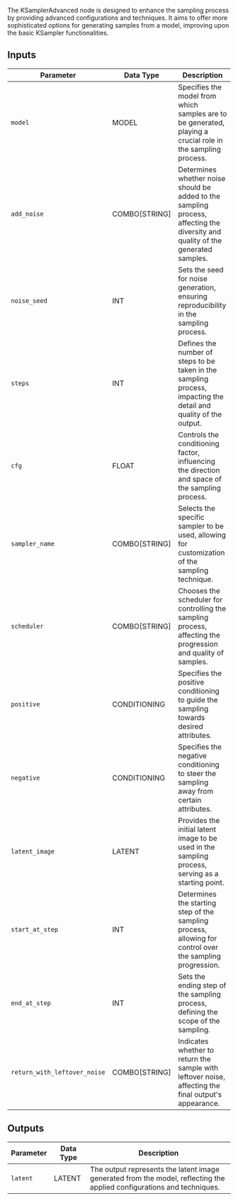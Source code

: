 The KSamplerAdvanced node is designed to enhance the sampling process by providing advanced configurations and techniques. It aims to offer more sophisticated options for generating samples from a model, improving upon the basic KSampler functionalities.

## Inputs

| Parameter             | Data Type | Description                                                                                                                                                                                                                                                                                                                                                     |
|----------------------|-------------|---------------------------------------------------------------------------------------------------------------------------------------------------------------------------------------------------------------------------------------------------------------------------------------------------------------------------------------------------------------------|
| `model`              | MODEL       | Specifies the model from which samples are to be generated, playing a crucial role in the sampling process.                                                                                                                                                                                                                      |
| `add_noise`          | COMBO[STRING] | Determines whether noise should be added to the sampling process, affecting the diversity and quality of the generated samples.                                                                                                                                                                                                             |
| `noise_seed`         | INT         | Sets the seed for noise generation, ensuring reproducibility in the sampling process.                                                                                                                                                                                                                                     |
| `steps`              | INT         | Defines the number of steps to be taken in the sampling process, impacting the detail and quality of the output.                                                                                                                                                                                                                   |
| `cfg`                | FLOAT       | Controls the conditioning factor, influencing the direction and space of the sampling process.                                                                                                                                                                                                                                  |
| `sampler_name`       | COMBO[STRING] | Selects the specific sampler to be used, allowing for customization of the sampling technique.                                                                                                                                                                                                                                  |
| `scheduler`          | COMBO[STRING] | Chooses the scheduler for controlling the sampling process, affecting the progression and quality of samples.                                                                                                                                                                                                                   |
| `positive`           | CONDITIONING | Specifies the positive conditioning to guide the sampling towards desired attributes.                                                                                                                                                                                                                                     |
| `negative`           | CONDITIONING | Specifies the negative conditioning to steer the sampling away from certain attributes.                                                                                                                                                                                                                                     |
| `latent_image`       | LATENT      | Provides the initial latent image to be used in the sampling process, serving as a starting point.                                                                                                                                                                                                                               |
| `start_at_step`      | INT         | Determines the starting step of the sampling process, allowing for control over the sampling progression.                                                                                                                                                                                                                               |
| `end_at_step`        | INT         | Sets the ending step of the sampling process, defining the scope of the sampling.                                                                                                                                                                                                                                         |
| `return_with_leftover_noise` | COMBO[STRING] | Indicates whether to return the sample with leftover noise, affecting the final output's appearance.                                                                                                                                                                                                                               |

## Outputs

| Parameter   | Data Type | Description                                                                                                               |
|-------------|-------------|------------------------------------------------------------------------------------------------------------------------------|
| `latent`    | LATENT      | The output represents the latent image generated from the model, reflecting the applied configurations and techniques. |

